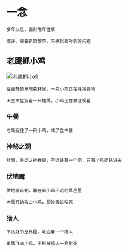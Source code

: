 # 一念

    多年以后，面对陈年往事

    或许，需要新的故事，来模拟面对新的问题

## 老鹰抓小鸡

![老鹰抓小鸡](lyzxj.jpg)

    在幽静的黑暗森林里，一只小鸡正在寻找食物

    天空中盘旋着一只雄鹰，小鸡正在被注视着

### 午餐

    老鹰捉住了一只小鸡，成了盘中餐

### 神秘之洞

    然而，幸运之神眷顾，不远处有一个洞，只有小鸡能钻进去

### 伏地魔

    伏地魔毒蛇，躺在离小鸡不远的草丛里

    老鹰开始攻击小鸡，却被毒蛇咬死

### 猎人

    不远处的丛林里，屹立着一个猎人

    雄鹰飞向小鸡，不料被猎人一箭射死